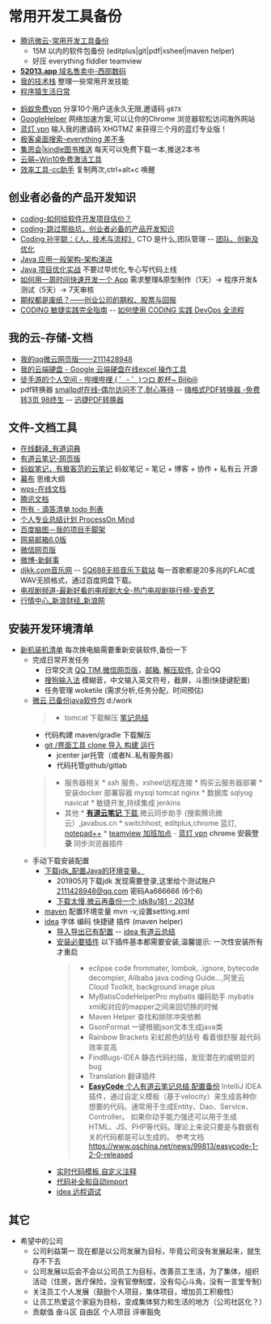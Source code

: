 # 常用开发工具备份
* [腾讯微云-常用开发工具备份](https://share.weiyun.com/5SDdsAZ) 
  * 15M 以内的软件包备份 (editplus|git|pdf|xsheel|maven helper)
  * 好压 everything fiddler teamview   
* <A HREF="https://www.west.cn/services/paimai/show.asp?pid=51982531">**52013.app** 域名售卖中-西部数码</A>
* [我的技术栈](https://mubu.com/doc/1pyVfurgHo) 整理一些常用开发技能
* [程序猿生活日常](https://mubu.com/doc/3Phswxgk6p)
- [蚂蚁免费vpn](http://t.cn/AiCnXajx) 分享10个用户送永久无限,邀请码 ```g87X```
- [GoogleHelper](http://googlehelper.net/) 网络加速方案,可以让你的Chrome 浏览器软松访问海外网站
- [蓝灯 vpn](https://github.com/getlantern/forum) 输入我的邀请码 XHGTMZ 来获得三个月的蓝灯专业版！ 
- [极客桌面搜索-everything 差不多](http://f.jicer.cn/)
- [集思会|kindle图书推送](http://www.kindlepush.com/main) 每天可以免费下载一本,推送2本书
- [云萌~Win10免费激活工具](https://cmwtat.cloudmoe.com/cn.html)
- [效率工具-cc助手](https://ccyixia.com/) 复制两次,ctrl+alt+c 唤醒

## 创业者必备的产品开发知识
- [coding-如何给软件开发项目估价？](https://blog.coding.net/blog/How-to-estimate-the-program)
- [coding-跳过那些坑，创业者必备的产品开发知识](https://blog.coding.net/blog/development-skill-for-Entrepreneur)
- [Coding 孙宇聪：《人，技术与流程》](https://blog.coding.net/blog/human-tech-procedure) CTO 是什么,团队管理  --  [团队、创新及优化](https://blog.coding.net/blog/Team-Innovation-Growth)
- [Java 应用一般架构-架构演进](https://blog.coding.net/blog/General-architecture-for-Java-applications)
- [Java 项目优化实战](https://blog.coding.net/blog/java-coding-performance) 不要过早优化,专心写代码上线
- [如何用一周时间快速开发一个 App](https://blog.coding.net/blog/how-to-build-an-app-in-a-week) 需求整理&原型制作（1天）-> 程序开发&测试（5天）-> 7天审核
- [期权都是废纸？——创业公司的期权、股票与回报](https://blog.coding.net/blog/options)
- [CODING 敏捷实践完全指南](https://blog.coding.net/blog/scrum) -- [如何使用 CODING 实践 DevOps 全流程](https://blog.coding.net/blog/howtousecodingdevops)

## 我的云-存储-文档
* <A HREF="https://www.weiyun.com/disk/index.html">我的qq微云网页版——2111428948</A>
* <A HREF="https://drive.google.com/drive/my-drive">我的云端硬盘 - Google 云端硬盘在线excel 操作工具</A>
* <A HREF="https://space.bilibili.com/279716873/#/favlist?fid=99297122">徒手游的个人空间 - 哔哩哔哩 ( ゜- ゜)つロ 乾杯~ Bilibili</A>
* pdf转换器 [smallpdf在线-偶尔访问不了,耐心等待](https://smallpdf.com/cn) -- [嗨格式PDF转换器 -免费转3页 98终生](http://www.haigeshi.com/) -- [迅捷PDF转换器](https://www2.tianduntech.com/pdfconverter4/?utm_source=baidu-1&utm_medium=cpc&utm_campaign=PDF%E8%BD%AC%E6%8D%A2%E5%99%A8&utm_term=%E5%9C%A8%E7%BA%BFpdf%E8%BD%AC%E6%8D%A2)

## 文件-文档工具
* <A HREF="http://dict.youdao.com/search?q=mechanism&keyfrom=fanyi.smartResult">在线翻译_有道词典</A>
* <A HREF="https://note.youdao.com/web/#/file/recent/note/8DB549869EB24D769C31F7F66F8AFB17/">有道云笔记-网页版</A>
* [蚂蚁笔记，有极客范的云笔记](https://leanote.com/) 蚂蚁笔记 = 笔记 + 博客 + 协作 + 私有云 开源
* <A HREF="https://mubu.com/list#1SSO-Q_Gap">幕布</A> 思维大纲
* <A HREF="https://drive.wps.cn/latest">wps-在线文档</A>
* <A HREF="https://docs.qq.com/desktop/index.html?_from=1">腾讯文档</A>
* <A HREF="https://www.dida365.com/#q/all/tasks">所有 - 滴答清单 todo 列表</A>
* <A HREF="https://www.processon.com/mindmap/596083b6e4b0a77c5aeb998d">个人专业总结计划 ProcessOn Mind</A>
* <A HREF="http://naotu.baidu.com/home/fe71bee1396a586323acd02ce1b1c406">百度脑图－我的项目手脚架</A>
* <A HREF="https://mail.163.com/js6/main.jsp?sid=qBEvVfwmAlMHYDfPObmmPQrBrNXoRrHV&df=email163#module=welcome.WelcomeModule%7C%7B%7D">网易邮箱6.0版</A>
* <A HREF="https://wx2.qq.com/">微信网页版</A>
* <A HREF="http://weibo.com/u/5414365820/home?wvr=5">微博-新鲜事</A>
* <A HREF="http://www.djkk.com/dance/play/303571.html">djkk.com音乐网</A> -- [SQ688无损音乐下载站](https://www.sq688.com/) 每一首歌都是20多兆的FLAC或WAV无损格式，通过百度网盘下载。
* <A HREF="http://www.iqiyi.com/dianshiju/">电视剧频道-最新好看的电视剧大全-热门电视剧排行榜-爱奇艺</A>
* <A HREF="http://vip.stock.finance.sina.com.cn/mkt/#sge_gold">行情中心_新浪财经_新浪网</A>

## 安装开发环境清单
* [新机装机清单](https://mubu.com/doc/1nDKxOoguo) 每次换电脑需要重新安装软件,备份一下
  * 完成日常开发任务
      * 日常交流 [QQ TIM](https://office.qq.com/),[微信网页版](https://wx2.qq.com/)，[邮箱](http://mail.163.com/dashi/), [解压软件](https://share.weiyun.com/5QXqTjo), 企业QQ
      * [搜狗输入法](https://pinyin.sogou.com/) 模糊音，中文输入英文符号，截屏，斗图(快捷键配置)
      * 任务管理 woketile (需求分析,任务分配，时间预估)
  * [微云 已备份java软件包](https://share.weiyun.com/5z0d0Vo) d:/work
      > * tomcat 下载解压 [笔记总结](http://note.youdao.com/noteshare?id=1da4b6f28cb8995a2496440a43edebfd) 
      * 代码构建 maven/gradle 下载解压
      * [git /界面工具 clone 导入 构建 运行](books/2.tools/git_init.md)
        * jcenter jar托管（或者N..私有服务器）
        * 代码托管github/gitlab
      > * 服务器相关
        * ssh 服务，xsheel远程连接
        * 购买云服务器部署
        * 安装docker 部署容器 mysql tomcat nginx
        * 数据库 sqlyog navicat
        * 敏捷开发,持续集成 jenkins
      > * 其他
        * [**有道云笔记** 下载](https://note.youdao.com/download.html#win),微云同步助手 (搜索腾讯微云）,javabus.cn
        * switchhost, editplus,chrome 蓝灯,  [notepad++](https://notepad-plus-plus.org/download/v7.7.html)
        * [teamview 加班加点](https://share.weiyun.com/5n1epk8)
        - [蓝灯 vpn](https://github.com/getlantern/forum) **chrome 安装登录** 同步浏览器插件
  * 手动下载安装配置
    * [下载jdk_配置Java的环境变量。](http://note.youdao.com/noteshare?id=9bdf69bdff29ef73904f4db2006889d5&sub=2ABC9D6576D645CF951CF3F66E53333F)
        * 201905月下载jdk 发现需要登录,这里给个测试账户 2111428948@qq.com 密码Aa666666 (6个6)
        * [下载太慢,微云再备份一个 jdk8u181 - 203M](https://share.weiyun.com/5mRhoeK)
    * [maven](books/2.tools/maven.md) 配置环境变量  mvn -v,设置setting.xml 
    * [idea](books/2.tools/idea.md) 字体 编码 快捷键 插件 (maven helper)
        * [导入导出已有配置](http://note.youdao.com/noteshare?id=9aead5e96477779e492194dd26972897) -- [idea 有道云总结](http://note.youdao.com/noteshare?id=1f3dfa49068766d3ecec91fb0cb6d8b0)
        * [安装必要插件](http://note.youdao.com/noteshare?id=448fdba1f782631fcbd18982bb2d7b90) 以下插件基本都需要安装,温馨提示: 一次性安装所有才重启
           > * eclipse code frommater, lombok, .ignore, bytecode decompier, Alibaba java coding Guide...,阿里云 Cloud Toolkit, background image plus     
           > * MyBatisCodeHelperPro  mybatis 编码助手 mybatis xml和对应的mapper之间来回切换的时候
           > * Maven Helper  查找和排除冲突依赖
           > * GsonFormat  一键根据json文本生成java类
           > * Rainbow Brackets 彩虹颜色的括号  看着很舒服 敲代码效率变高
           > * FindBugs-IDEA 静态代码扫描，发现潜在的或明显的bug 
           > * Translation 翻译插件
           > * [**EasyCode** 个人有道云笔记总结 配置备份](http://note.youdao.com/noteshare?id=1602e6bf67f66b7df774a78a0eb61076&sub=07E9AE76FFDE49088BB2A6BEF96304C7)
             IntelliJ IDEA插件，通过自定义模板（基于velocity）来生成各种你想要的代码。通常用于生成Entity、Dao、Service、Controller。
             如果你动手能力强还可以用于生成HTML、JS、PHP等代码。理论上来说只要是与数据有关的代码都是可以生成的。 
             参考文档 https://www.oschina.net/news/99813/easycode-1-2-0-released     
        * [实时代码模板,自定义注释](http://note.youdao.com/noteshare?id=87b6a6a46e98a456a4b44e55352ba203)
        * [代码补全和自动import](http://note.youdao.com/noteshare?id=da869f3607d7edc4e0050fb553684b49)
        * [idea 远程调试](http://note.youdao.com/noteshare?id=0091caae544db2fb18140a1893a0aad2)
   
      
## 其它
* 希望中的公司
  * 公司利益第一 现在都是以公司发展为目标，毕竟公司没有发展起来，就生存不下去
  * 公司发展以后会不会以公司员工为目标，改善员工生活，为了集体，组织活动（住房，医疗保险，没有官僚制度，没有勾心斗角，没有一言堂专制）
  * 关注员工个人发展（鼓励个人项目，集体项目，增加员工积极性）
  * 让员工热爱这个家庭为目标，变成集体努力和生活的地方（公司社区化？）
  * 贡献值 奋斗区 自由区 个人项目 评审豁免


